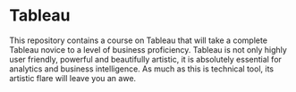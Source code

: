 # Tableau
This repository contains a course on Tableau that will take a complete Tableau novice to a level of business proficiency. Tableau is not only highly user friendly, powerful and beautifully artistic, it is absolutely essential for analytics and business intelligence. As much as this is technical tool, its artistic flare will leave you an awe.
